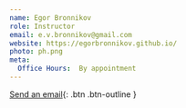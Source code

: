 ```yaml
---
name: Egor Bronnikov
role: Instructor
email: e.v.bronnikov@gmail.com
website: https://egorbronnikov.github.io/
photo: ph.png
meta:
  Office Hours:  By appointment
---
```


[Send an email](mailto:e.v.bronnikov@gmail.com){: .btn .btn-outline }

